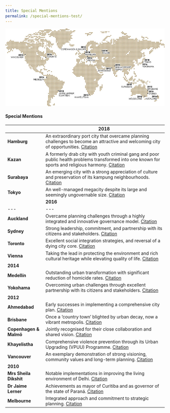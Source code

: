 ```yaml
---
title: Special Mentions
permalink: /special-mentions-test/
---
```


![Special Mentions](/images/laureates/worldmap-special-mentions.jpg/)

#### **Special Mentions**

| | **2018** |
| --- | --- |
| **Hamburg** | An extraordinary port city that overcame planning challenges to become an attractive and welcoming city of opportunities. [Citation](/laureates/2018/special-mentions/hamburg/) | 
| **Kazan** | A formerly drab city with youth criminal gang and poor public health problems transformed into one known for sports and religious harmony. [Citation](/laureates/2018/special-mentions/hamburg/) |
| **Surabaya** | An emerging city with a strong appreciation of culture and preservation of its kampung neighbourhoods. [Citation](/laureates/2018/special-mentions/hamburg/) | 
| **Tokyo** | An well-managed megacity despite its large and seemingly ungovernable size. [Citation](/laureates/2018/special-mentions/hamburg/) |
| | **2016** |
| --- | --- |
| **Auckland** | Overcame planning challenges through a highly integrated and innovative governance model. [Citation](/laureates/2018/special-mentions/hamburg/) |
| **Sydney** | Strong leadership, commitment, and partnership with its citizens and stakeholders. [Citation](/laureates/2018/special-mentions/hamburg/) |
| **Toronto** | Excellent social integration strategies, and reversal of a dying city core. [Citation](/laureates/2018/special-mentions/hamburg/) | 
| **Vienna** | Taking the lead in protecting the environment and rich cultural heritage while elevating quality of life. [Citation](/laureates/2018/special-mentions/hamburg/) | 
| **2014** | |
| **Medellín** | Outstanding urban transformation with significant reduction of homicide rates. [Citation](/laureates/2018/special-mentions/hamburg/) | 
| **Yokohama** | Overcoming urban challenges through excellent partnership with its citizens and stakeholders. [Citation](/laureates/2018/special-mentions/hamburg/) | 
| **2012** | |
| **Ahmedabad** | Early successes in implementing a comprehensive city plan. [Citation](/laureates/2018/special-mentions/hamburg/) | 
| **Brisbane** | Once a ‘country town’ blighted by urban decay, now a vibrant metropolis. [Citation](/laureates/2018/special-mentions/hamburg/) | 
| **Copenhagen & Malmö** | Jointly recognised for their close collaboration and shared vision. [Citation](/laureates/2018/special-mentions/hamburg/) | 
| **Khayelistha** | Comprehensive violence prevention through its Urban Upgrading (VPUU) Programme. [Citation](/laureates/2018/special-mentions/hamburg/) | 
| **Vancouver** | An exemplary demonstration of strong visioning, community values and long-term planning. [Citation](/laureates/2018/special-mentions/hamburg/) | 
| **2010** | |
| **Mrs Sheila Dikshit** | Notable implementations in improving the living environment of Delhi. [Citation](/laureates/2018/special-mentions/hamburg/) | 
| **Dr Jaime Lerner** | Achievements as mayor of Curitiba and as governor of the state of Paraná. [Citation](/laureates/2018/special-mentions/hamburg/) | 
| **Melbourne** | Integrated approach and commitment to strategic planning. [Citation](/laureates/2018/special-mentions/hamburg/) | 
